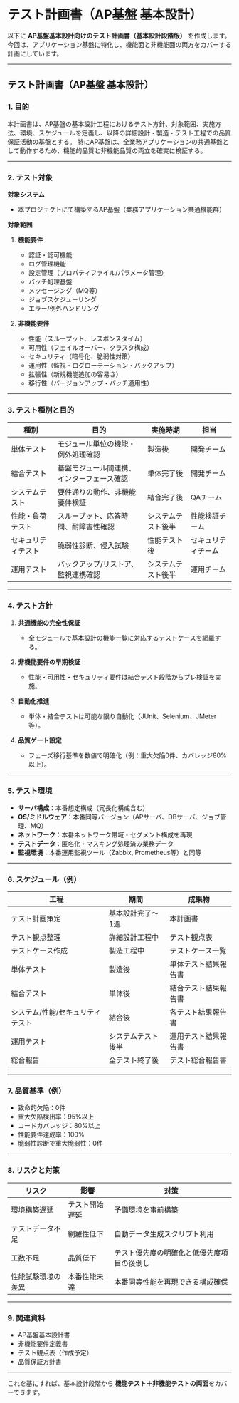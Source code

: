 # テスト計画書（AP基盤 基本設計）
以下に **AP基盤基本設計向けのテスト計画書（基本設計段階版）** を作成します。
今回は、アプリケーション基盤に特化し、機能面と非機能面の両方をカバーする計画にしています。

---

## **テスト計画書（AP基盤 基本設計）**

### 1. 目的

本計画書は、AP基盤の基本設計工程におけるテスト方針、対象範囲、実施方法、環境、スケジュールを定義し、以降の詳細設計・製造・テスト工程での品質保証活動の基盤とする。
特にAP基盤は、全業務アプリケーションの共通基盤として動作するため、機能的品質と非機能品質の両立を確実に検証する。

---

### 2. テスト対象

**対象システム**

* 本プロジェクトにて構築するAP基盤（業務アプリケーション共通機能群）

**対象範囲**

1. **機能要件**

   * 認証・認可機能
   * ログ管理機能
   * 設定管理（プロパティファイル/パラメータ管理）
   * バッチ処理基盤
   * メッセージング（MQ等）
   * ジョブスケジューリング
   * エラー/例外ハンドリング
2. **非機能要件**

   * 性能（スループット、レスポンスタイム）
   * 可用性（フェイルオーバー、クラスタ構成）
   * セキュリティ（暗号化、脆弱性対策）
   * 運用性（監視・ログローテーション・バックアップ）
   * 拡張性（新規機能追加の容易さ）
   * 移行性（バージョンアップ・パッチ適用性）

---

### 3. テスト種別と目的

| 種別        | 目的                    | 実施時期      | 担当        |
| --------- | --------------------- | --------- | --------- |
| 単体テスト     | モジュール単位の機能・例外処理確認     | 製造後       | 開発チーム     |
| 結合テスト     | 基盤モジュール間連携、インターフェース確認 | 単体完了後     | 開発チーム     |
| システムテスト   | 要件通りの動作、非機能要件検証       | 結合完了後     | QAチーム     |
| 性能・負荷テスト  | スループット、応答時間、耐障害性確認    | システムテスト後半 | 性能検証チーム   |
| セキュリティテスト | 脆弱性診断、侵入試験            | 性能テスト後    | セキュリティチーム |
| 運用テスト     | バックアップ/リストア、監視連携確認    | システムテスト後半 | 運用チーム     |

---

### 4. テスト方針

1. **共通機能の完全性保証**

   * 全モジュールで基本設計の機能一覧に対応するテストケースを網羅する。
2. **非機能要件の早期検証**

   * 性能・可用性・セキュリティ要件は結合テスト段階からプレ検証を実施。
3. **自動化推進**

   * 単体・結合テストは可能な限り自動化（JUnit、Selenium、JMeter等）。
4. **品質ゲート設定**

   * フェーズ移行基準を数値で明確化（例：重大欠陥0件、カバレッジ80%以上）。

---

### 5. テスト環境

* **サーバ構成**：本番想定構成（冗長化構成含む）
* **OS/ミドルウェア**：本番同等バージョン（APサーバ、DBサーバ、ジョブ管理、MQ）
* **ネットワーク**：本番ネットワーク帯域・セグメント構成を再現
* **テストデータ**：匿名化・マスキング処理済み業務データ
* **監視環境**：本番運用監視ツール（Zabbix, Prometheus等）と同等

---

### 6. スケジュール（例）

| 工程                | 期間        | 成果物        |
| ----------------- | --------- | ---------- |
| テスト計画策定           | 基本設計完了〜1週 | 本計画書       |
| テスト観点整理           | 詳細設計工程中   | テスト観点表     |
| テストケース作成          | 製造工程中     | テストケース一覧   |
| 単体テスト             | 製造後       | 単体テスト結果報告書 |
| 結合テスト             | 単体後       | 結合テスト結果報告書 |
| システム/性能/セキュリティテスト | 結合後       | 各テスト結果報告書  |
| 運用テスト             | システムテスト後半 | 運用テスト結果報告書 |
| 総合報告              | 全テスト終了後   | テスト総合報告書   |

---

### 7. 品質基準（例）

* 致命的欠陥：0件
* 重大欠陥検出率：95%以上
* コードカバレッジ：80%以上
* 性能要件達成率：100%
* 脆弱性診断で重大脆弱性：0件

---

### 8. リスクと対策

| リスク       | 影響      | 対策                    |
| --------- | ------- | --------------------- |
| 環境構築遅延    | テスト開始遅延 | 予備環境を事前構築             |
| テストデータ不足  | 網羅性低下   | 自動データ生成スクリプト利用        |
| 工数不足      | 品質低下    | テスト優先度の明確化と低優先度項目の後倒し |
| 性能試験環境の差異 | 本番性能未達  | 本番同等性能を再現できる構成確保      |

---

### 9. 関連資料

* AP基盤基本設計書
* 非機能要件定義書
* テスト観点表（作成予定）
* 品質保証方針書

---

これを基にすれば、基本設計段階から **機能テスト＋非機能テストの両面**をカバーできます。
